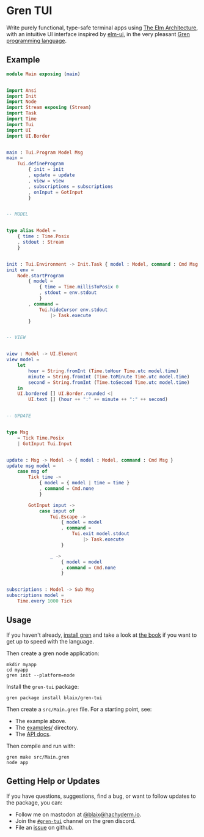 # Gren TUI

Write purely functional, type-safe terminal apps using [The Elm Architecture](https://guide.elm-lang.org/architecture/),
with an intuitive UI interface inspired by [elm-ui](https://package.elm-lang.org/packages/mdgriffith/elm-ui/latest/),
in the very pleasant [Gren programming language](https://gren-lang.org/).

## Example

```elm
module Main exposing (main)


import Ansi
import Init
import Node
import Stream exposing (Stream)
import Task
import Time
import Tui
import UI
import UI.Border


main : Tui.Program Model Msg
main =
    Tui.defineProgram
        { init = init
        , update = update
        , view = view
        , subscriptions = subscriptions
        , onInput = GotInput
        }


-- MODEL


type alias Model =
    { time : Time.Posix
    , stdout : Stream
    }


init : Tui.Environment -> Init.Task { model : Model, command : Cmd Msg }
init env =
    Node.startProgram
        { model = 
            { time = Time.millisToPosix 0
            , stdout = env.stdout
            }
        , command =
            Tui.hideCursor env.stdout
                |> Task.execute
        }


-- VIEW


view : Model -> UI.Element
view model =
    let
        hour = String.fromInt (Time.toHour Time.utc model.time)
        minute = String.fromInt (Time.toMinute Time.utc model.time)
        second = String.fromInt (Time.toSecond Time.utc model.time)
    in
    UI.bordered [] UI.Border.rounded <|
        UI.text [] (hour ++ ":" ++ minute ++ ":" ++ second)


-- UPDATE


type Msg
    = Tick Time.Posix
    | GotInput Tui.Input


update : Msg -> Model -> { model : Model, command : Cmd Msg }
update msg model =
    case msg of
        Tick time ->
            { model = { model | time = time }
            , command = Cmd.none
            }

        GotInput input ->
            case input of
                Tui.Escape ->
                    { model = model
                    , command = 
                        Tui.exit model.stdout
                            |> Task.execute
                    }

                _ ->
                    { model = model
                    , command = Cmd.none
                    }


subscriptions : Model -> Sub Msg
subscriptions model =
    Time.every 1000 Tick
```

## Usage

If you haven't already, [install gren](https://gren-lang.org/install)
and take a look at [the book](https://gren-lang.org/book/) if you want to get up to speed with the language.

Then create a gren node application:

```
mkdir myapp
cd myapp
gren init --platform=node
```

Install the `gren-tui` package:

```
gren package install blaix/gren-tui
```

Then create a `src/Main.gren` file. For a starting point, see:

* The example above.
* The [examples/](https://github.com/blaix/gren-tui/tree/main/examples) directory.
* The [API docs](https://packages.gren-lang.org/package/blaix/gren-tui).

Then compile and run with:

```
gren make src/Main.gren
node app
```

## Getting Help or Updates

If you have questions, suggestions, find a bug, or want to follow updates to the package, you can:

* Follow me on mastodon at [@blaix@hachyderm.io](https://hachyderm.io/@blaix).
* Join the [`#gren-tui`](https://discord.gg/etMAVy2YKf) channel on the gren discord.
* File an [issue](https://github.com/blaix/gren-tui/issues) on github.
